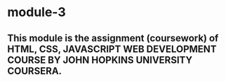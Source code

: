 # module-3
## This module is the assignment (coursework) of HTML, CSS, JAVASCRIPT WEB DEVELOPMENT COURSE BY JOHN HOPKINS UNIVERSITY COURSERA.



